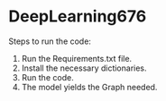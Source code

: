 # DeepLearning676
Steps to run the code:
1. Run the Requirements.txt file.
2. Install the necessary dictionaries. 
3. Run the code. 
4. The model yields the Graph needed.
